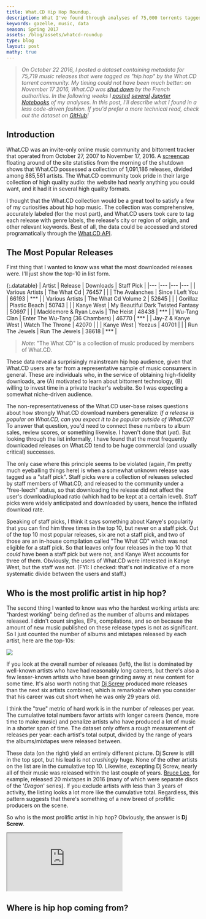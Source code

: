 ```yaml
---
title: What.CD Hip Hop Roundup.
description: What I've found through analyses of 75,000 torrents tagged 'hip.hop' on What.CD.
keywords: gazelle, music, data
season: Spring 2017
assets: /blog/assets/whatcd-roundup
type: blog
layout: post
mathy: true
---
```


> _On October 22 2016, I posted a dataset containing metadata for 75,719 music releases that were tagged as "hip.hop" by the What.CD torrent community. My timing could not have been much better: on November 17 2016, What.CD was [shut down](http://www.theverge.com/2016/11/17/13669832/what-cd-music-torrent-website-shut-down) by the French authorities. In the following weeks I [posted](http://nbviewer.jupyter.org/github/nolanbconaway/hip.hop.data/blob/master/hiphop-per-person.ipynb) [several](http://nbviewer.jupyter.org/github/nolanbconaway/hip.hop.data/blob/master/coastal-timeline.ipynb) [Jupyter](http://nbviewer.jupyter.org/github/nolanbconaway/hip.hop.data/blob/master/mixtape-versus-album.ipynb) [Notebooks](https://github.com/nolanbconaway/hip.hop.data/blob/master/most-prolific-artists.ipynb) of my analyses. In this post, I'll describe what I found in a less code-driven fashion. If you'd prefer a more technical read, check out the dataset on [GitHub](https://github.com/nolanbconaway/hip.hop.data)!_

## Introduction

What.CD was an invite-only online music community and bittorrent tracker that operated from October 27, 2007 to November 17, 2016. A [screencap](http://imgur.com/a/YJ5C5) floating around of the site statistics from the morning of the shutdown shows that What.CD possessed a collection of 1,091,186 releases, divided among 885,561 artists. The What.CD community took pride in their large collection of high quality audio: the website had nearly anything you could want, and it had it in several high quality formats.

I thought that the What.CD collection would be a great tool to satisfy a few of my curiosities about hip hop music. The collection was comprehensive, accurately labeled (for the most part), and What.CD users took care to tag each release with genre labels, the release's city or region of origin, and other relevant keywords. Best of all, the data could be accessed and stored programatically through the [What.CD API](https://github.com/WhatCD/Gazelle/wiki/JSON-API-Documentation).


## The Most Popular Releases

First thing that I wanted to know was what the most downloaded releases were. I'll just show the top-10 in list form.

{:.datatable}
|  Artist  |  Release   |  Downloads   |  Staff Pick  |
|---       |---         |---           |---           |
| Various Artists | The What Cd | 76457 |  |
| The Avalanches | Since I Left You | 66193 | *** |
| Various Artists | The What Cd Volume 2 | 52645 |  |
| Gorillaz | Plastic Beach | 50743 |  |
| Kanye West | My Beautiful Dark Twisted Fantasy | 50697 |  |
| Macklemore & Ryan Lewis | The Heist | 48438 | *** |
| Wu-Tang Clan | Enter The Wu-Tang (36 Chambers) | 46770 | *** |
| Jay-Z & Kanye West | Watch The Throne | 42070 |  |
| Kanye West | Yeezus | 40701 |  |
| Run The Jewels | Run The Jewels | 38618 | *** |

>_Note_: "The What CD" is a collection of music produced by members of What.CD.

These data reveal a surprisingly mainstream hip hop audience, given that What.CD users are far from a representative sample of music consumers in general. These are individuals who, in the service of obtaining high-fidelity downloads, are (A) motivated to learn about bittorrent technology, (B) willing to invest time in a private tracker's website. So I was expecting a somewhat niche-driven audience.

The non-representativeness of the What.CD user-base raises questions about how strongly What.CD download numbers generalize: _If a release is popular on What.CD, can you expect it to be popular outside of What.CD?_ To answer that question, you'd need to connect these numbers to album sales, review scores, or something likewise. I haven't done that (_yet_). But looking through the list informally, I have found that the most frequently downloaded releases on What.CD tend to be huge commercial (and usually critical) successes. 

The only case where this principle seems to be violated (again, I'm pretty much eyeballing things here) is when a somewhat unknown release was tagged as a "staff pick". Staff picks were a collection of releases selected by staff members of What.CD, and released to the community under a "free-leech" status, so that downloading the release did not affect the user's download/upload ratio (which had to be kept at a certain level). Staff picks were widely anticipated and downloaded by users, hence the inflated download rate.

Speaking of staff picks, I think it says something about Kanye's popularity that you can find him three times in the top 10, but never on a staff pick. Out of the top 10 most popular releases, six are not a staff pick, and two of those are an in-house compilation called "The What CD" which was not eligible for a staff pick. So that leaves only four releases in the top 10 that _could_ have been a staff pick but were not, and Kanye West accounts for three of them. Obviously, the users of What.CD were interested in Kanye West, but the staff was not. (FYI: I checked: that's not indicative of a more systematic divide between the users and staff.)

## Who is the most prolific artist in hip hop?

The second thing I wanted to know was who the hardest working artists are: "hardest working" being defined as the number of albums and mixtapes released. I didn't count singles, EPs, compilations, and so on because the amount of new music published on these release types is not as significant. So I just counted the number of albums and mixtapes released by each artist, here are the top-10s:

<p><img src="{{page.assets}}/prolific-artists.png"></p>

If you look at the overall number of releases (left), the list is dominated by well-known artists who have had reasonably long careers, but there's also a few lesser-known artists who have been grinding away at new content for some time. It's also worth noting that [Dj Screw](https://en.wikipedia.org/wiki/DJ_Screw) produced more releases than the next six artists combined, which is remarkable when you consider that his career was cut short when he was only 29 years old.

 I think the "true" metric of hard work is in the number of releases per year. The cumulative total numbers favor artists with longer careers (hence, more time to make music) and penalize artists who have produced a lot of music in a shorter span of time. The dataset only offers a rough measurement of releases per year: each artist's total output, divided by the range of years the albums/mixtapes were released between. 

 These data (on the right) yield an entirely different picture. Dj Screw is still in the top spot, but his lead is not _crushingly_ huge. None of the other artists on the list are in the cumulative top 10. Likewise, excepting Dj Screw, nearly all of their music was released within the last couple of years. [Bruce Lee](https://brucelee315.bandcamp.com/), for example, released 20 mixtapes in 2016 (many of which were separate discs of the '_Dragon_' series). If you exclude artists with less than 3 years of activity, the listing looks a lot more like the cumulative total. Regardless, this pattern suggests that there's something of a new breed of proflific producers on the scene.

So who is the most prolific artist in hip hop? Obviously, the answer is **Dj Screw**.

<div class="videoembed">
<iframe src="https://www.youtube.com/embed/K_h55O66uf0" allowfullscreen></iframe>
</div>

## Where is hip hop coming from?
<!-- citypop vs hip hop -->
<!-- east vs west vs third coast -->




